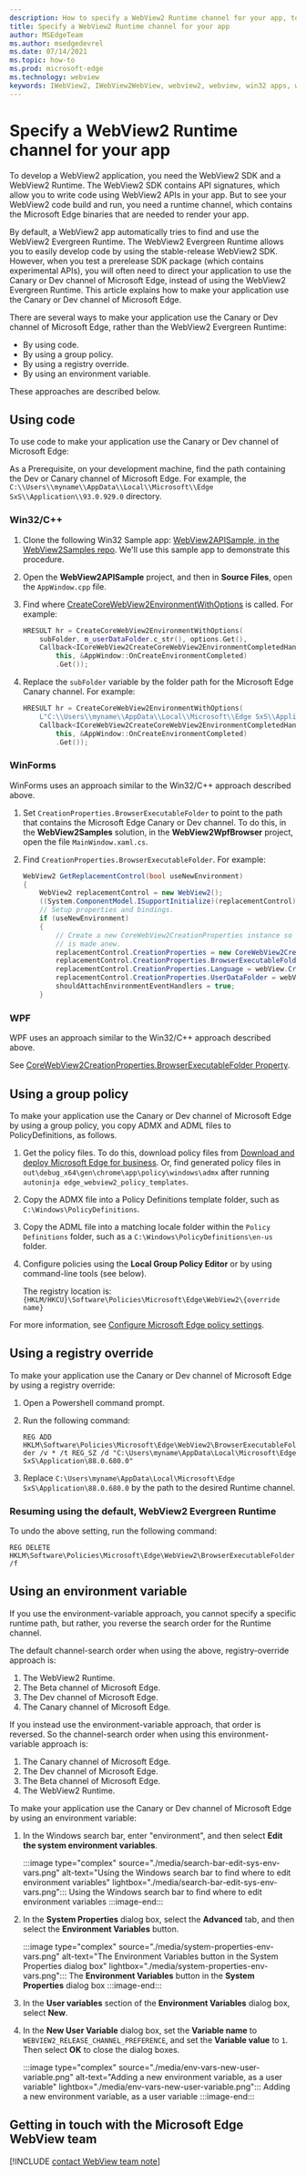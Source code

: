 ```yaml
---
description: How to specify a WebView2 Runtime channel for your app, to test experimental APIs in a prerelease package.
title: Specify a WebView2 Runtime channel for your app
author: MSEdgeTeam
ms.author: msedgedevrel
ms.date: 07/14/2021
ms.topic: how-to
ms.prod: microsoft-edge
ms.technology: webview
keywords: IWebView2, IWebView2WebView, webview2, webview, win32 apps, win32, edge, ICoreWebView2, ICoreWebView2Host, browser control, edge html
---
```

# Specify a WebView2 Runtime channel for your app

<!-- is the phrase "runtime channel" correct?  It doesn't appear in the docs repo.  "WebView2 Runtime" appears 102/14, and "Microsoft Edge channel" appears 13/5. -->

To develop a WebView2 application, you need the WebView2 SDK and a WebView2 Runtime.  The WebView2 SDK contains API signatures, which allow you to write code using WebView2 APIs in your app.  But to see your WebView2 code build and run, you need a runtime channel,<!--change to "Microsoft Edge channel"? --> which contains the Microsoft Edge binaries that are needed to render your app.

By default, a WebView2 app automatically tries to find and use the WebView2 Evergreen Runtime.  The WebView2 Evergreen Runtime allows you to easily develop code by using the stable-release WebView2 SDK.  However, when you test a prerelease SDK package (which contains experimental APIs), you will often need to direct your application to use the Canary or Dev channel of Microsoft Edge, instead of using the WebView2 Evergreen Runtime.  This article explains how to make your application use the Canary or Dev channel of Microsoft Edge.

There are several ways to make your application use the Canary or Dev channel of Microsoft Edge, rather than the WebView2 Evergreen Runtime:
*  By using code.
*  By using a group policy.
*  By using a registry override.
*  By using an environment variable.

These approaches are described below.


<!--========================================================================-->
## Using code

To use code to make your application use the Canary or Dev channel of Microsoft Edge:

As a Prerequisite, on your development machine, find the path containing the Dev or Canary channel of Microsoft Edge.<!--or: "of the WebView2 Runtime"?-->  For example, the `C:\\Users\\myname\\AppData\\Local\\Microsoft\\Edge SxS\\Application\\93.0.929.0` directory.


### Win32\/C++

<!-- is it possible to clone just 1 app from the repo?  don't you have to clone the entire repo? -->
1.  Clone the following Win32 Sample app: [WebView2APISample, in the WebView2Samples repo](https://github.com/MicrosoftEdge/WebView2Samples/tree/master/SampleApps/WebView2APISample).  We'll use this sample app to demonstrate this procedure.

1.  Open the **WebView2APISample** project, and then in **Source Files**, open the `AppWindow.cpp` file.

1.  Find where [CreateCoreWebView2EnvironmentWithOptions][Webview2RefWin32GlobalsCreateCoreWebView2EnvironmentWithOptions] is called.  For example:

    ```cpp
    HRESULT hr = CreateCoreWebView2EnvironmentWithOptions(
        subFolder, m_userDataFolder.c_str(), options.Get(),
        Callback<ICoreWebView2CreateCoreWebView2EnvironmentCompletedHandler>(
            this, &AppWindow::OnCreateEnvironmentCompleted)
            .Get());
    ```

1.  Replace the `subFolder` variable by the folder path for the Microsoft Edge Canary <!--or Dev?--> channel.  For example:

    ```cpp
    HRESULT hr = CreateCoreWebView2EnvironmentWithOptions(
        L"C:\\Users\\myname\\AppData\\Local\\Microsoft\\Edge SxS\\Application\\93.0.929.0", m_userDataFolder.c_str(), options.Get(),
        Callback<ICoreWebView2CreateCoreWebView2EnvironmentCompletedHandler>(
            this, &AppWindow::OnCreateEnvironmentCompleted)
            .Get());
    ```

### WinForms

WinForms uses an approach similar to the Win32/C++ approach described above.

1.  Set `CreationProperties.BrowserExecutableFolder` to point to the path that contains the Microsoft Edge Canary or Dev channel.  To do this, in the **WebView2Samples** solution, in the **WebView2WpfBrowser** project, open the file `MainWindow.xaml.cs`.

1.  Find `CreationProperties.BrowserExecutableFolder`.  For example:

    ```csharp
    WebView2 GetReplacementControl(bool useNewEnvironment)
    {
        WebView2 replacementControl = new WebView2();
        ((System.ComponentModel.ISupportInitialize)(replacementControl)).BeginInit();
        // Setup properties and bindings.
        if (useNewEnvironment)
        {
            // Create a new CoreWebView2CreationProperties instance so the environment
            // is made anew.
            replacementControl.CreationProperties = new CoreWebView2CreationProperties();
            replacementControl.CreationProperties.BrowserExecutableFolder = webView.CreationProperties.BrowserExecutableFolder;
            replacementControl.CreationProperties.Language = webView.CreationProperties.Language;
            replacementControl.CreationProperties.UserDataFolder = webView.CreationProperties.UserDataFolder;
            shouldAttachEnvironmentEventHandlers = true;
        }
    ```

### WPF

WPF uses an approach similar to the Win32/C++ approach described above.

See [CoreWebView2CreationProperties.BrowserExecutableFolder Property](https://docs.microsoft.com/dotnet/api/microsoft.web.webview2.wpf.corewebview2creationproperties.browserexecutablefolder?view=webview2-dotnet-1.0.864.35#Microsoft_Web_WebView2_Wpf_CoreWebView2CreationProperties_BrowserExecutableFolder).


<!--========================================================================-->
## Using a group policy

To make your application use the Canary or Dev channel of Microsoft Edge by using a group policy, you copy ADMX and ADML files to PolicyDefinitions, as follows.

1.  Get the policy files.  To do this, download policy files from [Download and deploy Microsoft Edge for business](https://www.microsoft.com/edge/business/download).  Or, find generated policy files in `out\debug_x64\gen\chrome\app\policy\windows\admx` after running `autoninja edge_webview2_policy_templates`.

1.  Copy the ADMX file into a Policy Definitions template folder, such as `C:\Windows\PolicyDefinitions`.

1.  Copy the ADML file into a matching locale folder within the `Policy Definitions` folder, such as a `C:\Windows\PolicyDefinitions\en-us` folder.

1.  Configure policies using the **Local Group Policy Editor** or by using command-line tools (see below).<!--below, where?-->

    The registry location is: `{HKLM/HKCU}\Software\Policies\Microsoft\Edge\WebView2\{override name}`

For more information, see [Configure Microsoft Edge policy settings](https://docs.microsoft.com/DeployEdge/configure-microsoft-edge).

<!-- link to Enterprise docs re: Group Policy? -->


<!--========================================================================-->
## Using a registry override

To make your application use the Canary or Dev channel of Microsoft Edge by using a registry override:

1.  Open a Powershell command prompt.

1.  Run the following command:

    `REG ADD HKLM\Software\Policies\Microsoft\Edge\WebView2\BrowserExecutableFolder /v * /t REG_SZ /d "C:\Users\myname\AppData\Local\Microsoft\Edge SxS\Application\88.0.680.0"`

1.  Replace `C:\Users\myname\AppData\Local\Microsoft\Edge SxS\Application\88.0.680.0` by the path to the desired Runtime channel.<!--should this instead be "Microsoft Edge channel"?-->


### Resuming using the default, WebView2 Evergreen Runtime

To undo the above setting, run the following command:

`REG DELETE HKLM\Software\Policies\Microsoft\Edge\WebView2\BrowserExecutableFolder /f`


<!--========================================================================-->
## Using an environment variable

If you use the environment-variable approach, you cannot specify a specific runtime path, but rather, you reverse the search order for the Runtime channel.<!-- "runtime channel" terminology ok?  "WebView2 Runtime or Microsoft Edge channel"?-->

The default channel-search order when using the above, registry-override approach is:
1.  The WebView2 Runtime.
1.  The Beta channel of Microsoft Edge.
1.  The Dev channel of Microsoft Edge.
1.  The Canary channel of Microsoft Edge.

If you instead use the environment-variable approach, that order is reversed.  So the channel-search order when using this environment-variable approach is:
1.  The Canary channel of Microsoft Edge.
1.  The Dev channel of Microsoft Edge.
1.  The Beta channel of Microsoft Edge.
1.  The WebView2 Runtime.

<!-- how does the above info connect to the below info? -->

To make your application use the Canary or Dev channel of Microsoft Edge by using an environment variable:

1.  In the Windows search bar, enter "environment", and then select **Edit the system environment variables**.

    :::image type="complex" source="./media/search-bar-edit-sys-env-vars.png" alt-text="Using the Windows search bar to find where to edit environment variables" lightbox="./media/search-bar-edit-sys-env-vars.png":::
       Using the Windows search bar to find where to edit environment variables
    :::image-end:::  

1.  In the **System Properties** dialog box, select the **Advanced** tab, and then select the **Environment Variables** button.

    :::image type="complex" source="./media/system-properties-env-vars.png" alt-text="The Environment Variables button in the System Properties dialog box" lightbox="./media/system-properties-env-vars.png":::
       The **Environment Variables** button in the **System Properties** dialog box
    :::image-end:::  

1.  In the **User variables** section of the **Environment Variables** dialog box, select **New**.

1.  In the **New User Variable** dialog box, set the **Variable name** to `WEBVIEW2_RELEASE_CHANNEL_PREFERENCE`, and set the **Variable value** to `1`.  Then select **OK** to close the dialog boxes.

    :::image type="complex" source="./media/env-vars-new-user-variable.png" alt-text="Adding a new environment variable, as a user variable" lightbox="./media/env-vars-new-user-variable.png":::
       Adding a new environment variable, as a user variable
    :::image-end:::  


<!--========================================================================-->
## Getting in touch with the Microsoft Edge WebView team

[!INCLUDE [contact WebView team note](../includes/contact-webview-team-note.md)]


<!-- links -->
<!-- external links -->
[Webview2RefWin32GlobalsCreateCoreWebView2EnvironmentWithOptions]: /microsoft-edge/webview2/reference/win32/webview2-idl?view=webview2-1.0.864.35#createcorewebview2environmentwithoptions "CreateCoreWebView2EnvironmentWithOptions - Globals | Microsoft Docs"
